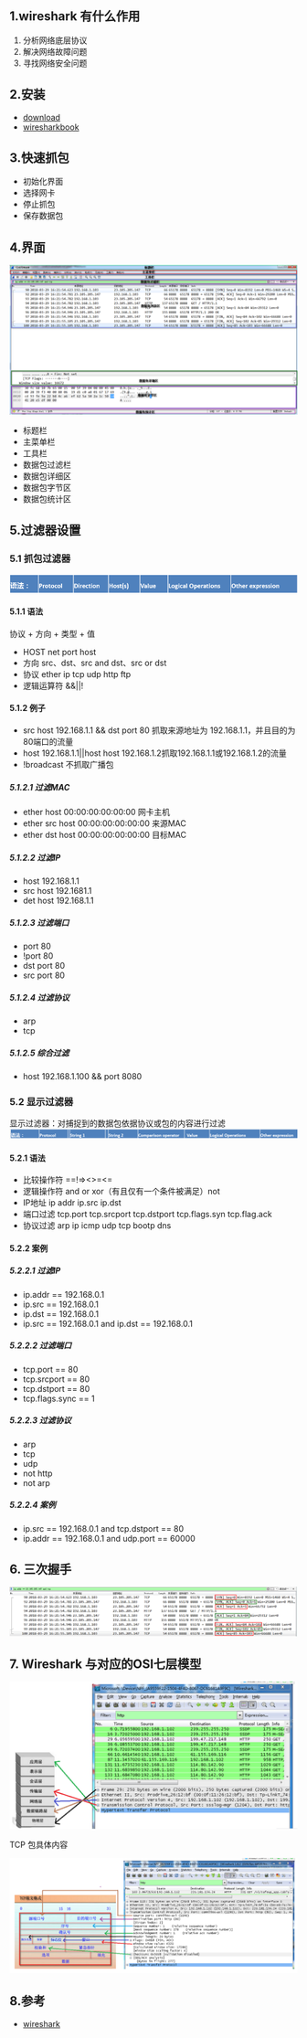 ## 1.wireshark 有什么作用
1. 分析网络底层协议
2. 解决网络故障问题
3. 寻找网络安全问题

## 2.安装
- [download](https://www.wireshark.org/download.html)
- [wiresharkbook](https://www.chappell-university.com/)

## 3.快速抓包
- 初始化界面
- 选择网卡
- 停止抓包
- 保存数据包

## 4.界面
![](/public/images/wiresharklayout.png)
- 标题栏
- 主菜单栏
- 工具栏
- 数据包过滤栏
- 数据包详细区
- 数据包字节区
- 数据包统计区

## 5.过滤器设置
### 5.1 抓包过滤器
![](/public/images/wireshareprotocal.png)
#### 5.1.1 语法
协议 + 方向 + 类型 + 值
- HOST net port host
- 方向 src、dst、src and dst、src or dst
- 协议 ether ip tcp udp http ftp
- 逻辑运算符 &&||!
#### 5.1.2 例子
- src host 192.168.1.1 && dst port 80 抓取来源地址为 192.168.1.1，并且目的为80端口的流量
- host 192.168.1.1||host host 192.168.1.2抓取192.168.1.1或192.168.1.2的流量
- !broadcast 不抓取广播包
##### 5.1.2.1 过滤MAC
- ether host 00:00:00:00:00:00 网卡主机
- ether src host 00:00:00:00:00:00 来源MAC
- ether dst host 00:00:00:00:00:00 目标MAC
##### 5.1.2.2 过滤IP
- host 192.168.1.1
- src host 192.1681.1
- det host 192.168.1.1
##### 5.1.2.3 过滤端口
- port 80
- !port 80
- dst port 80
- src port 80
##### 5.1.2.4 过滤协议
- arp
- tcp
##### 5.1.2.5 综合过滤
- host 192.168.1.100 && port 8080
### 5.2 显示过滤器
显示过滤器：对捕捉到的数据包依据协议或包的内容进行过滤
![](/public/images/wireshareshow.png)
#### 5.2.1 语法
- 比较操作符 ==!=><>=<=
- 逻辑操作符 and or xor（有且仅有一个条件被满足）not
- IP地址 ip addr ip.src ip.dst
- 端口过滤 tcp.port tcp.srcport tcp.dstport tcp.flags.syn tcp.flag.ack
- 协议过滤 arp ip icmp udp tcp bootp dns
#### 5.2.2 案例
##### 5.2.2.1 过滤IP
- ip.addr == 192.168.0.1
- ip.src == 192.168.0.1
- ip.dst == 192.168.0.1
- ip.src == 192.168.0.1 and ip.dst == 192.168.0.1
##### 5.2.2.2 过滤端口
- tcp.port == 80
- tcp.srcport == 80
- tcp.dstport == 80
- tcp.flags.sync == 1
##### 5.2.2.3 过滤协议
- arp
- tcp
- udp
- not http
- not arp
##### 5.2.2.4 案例
- ip.src == 192.168.0.1 and tcp.dstport == 80
- ip.addr == 192.168.0.1 and udp.port == 60000

## 6. 三次握手
![](/public/images/tcpconnect.png)

## 7. Wireshark 与对应的OSI七层模型

![](/public/images/Wiresharkseven.png)

TCP 包具体内容

![](/public/images/tcpinfo.png)

## 8.参考
- [wireshark](https://www.cnblogs.com/TankXiao/archive/2012/10/10/2711777.html)